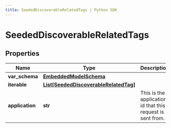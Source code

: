 ```yaml
---
title: SeededDiscoverableRelatedTags | Python SDK
---
```


# SeededDiscoverableRelatedTags


## Properties

Name | Type | Description | Notes
------------ | ------------- | ------------- | -------------
**var_schema** | [**EmbeddedModelSchema**](EmbeddedModelSchema) |  | [optional] 
**iterable** | [**List[SeededDiscoverableRelatedTag]**](SeededDiscoverableRelatedTag) |  | 
**application** | **str** | This is the application id that this request is sent from. | 


